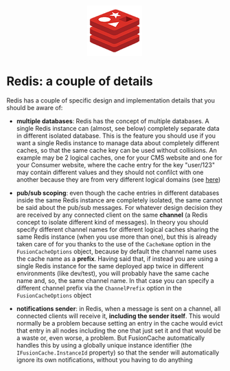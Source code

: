 <div align="center">

![Redis logo](images/redis-logo.png)

</div>

# Redis: a couple of details

Redis has a couple of specific design and implementation details that you should be aware of:

- **multiple databases**: Redis has the concept of multiple databases. A single Redis instance can (almost, see below) completely separate data in different isolated database. This is the feature you should use if you want a single Redis instance to manage data about completely different caches, so that the same cache key can be used without collisions. An example may be 2 logical caches, one for your CMS website and one for your Consumer website, where the cache entry for the key "user/123" may contain different values and they should not confilct with one another because they are from very different logical domains (see [here](https://stackexchange.github.io/StackExchange.Redis/Configuration.html))

- **pub/sub scoping**: even though the cache entries in different databases inside the same Redis instance are completely isolated, the same cannot be said about the pub/sub messages. For whatever design decision they are received by any connected client on the same **channel** (a Redis concept to isolate different kind of messages). In theory you should specify different channel names for different logical caches sharing the same Redis instance (when you use more than one), but this is already taken care of for you thanks to the use of the `CacheName` option in the `FusionCacheOptions` object, because by default the channel name uses the cache name as a **prefix**. Having said that, if instead you are using a single Redis instance for the same deployed app twice in different environments (like dev/test), you will probably have the same cache name and, so, the same channel name. In that case you can specify a different channel prefix via the `ChannelPrefix` option in the `FusionCacheOptions` object

- **notifications sender**: in Redis, when a message is sent on a channel, all connected clients will receive it, **including the sender itself**. This would normally be a problem because setting an entry in the cache would evict that entry in all nodes including the one that just set it and that would be a waste or, even worse, a problem. But FusionCache automatically handles this by using a globally unique instance identifier (the `IFusionCache.InstanceId` property) so that the sender will automatically ignore its own notifications, without you having to do anything
